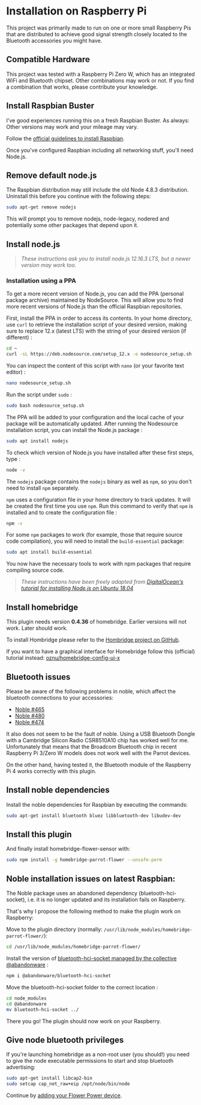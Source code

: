 # Installation on Raspberry Pi

This project was primarily made to run on one or more small Raspberry Pis that
are distributed to achieve good signal strength closely located to the Bluetooth
accessories you might have.

## Compatible Hardware

This project was tested with a Raspberry Pi Zero W, which has an integrated WiFi
and Bluetooth chipset. Other combinations may work or not. If you find a combination
that works, please contribute your knowledge.

## Install Raspbian Buster

I've good experiences running this on a fresh Raspbian Buster. As always: Other versions may
work and your mileage may vary.

Follow the [official guidelines to install Raspbian](https://www.raspberrypi.org/documentation/installation/).

Once you've configured Raspbian including all networking stuff, you'll need Node.js.

## Remove default node.js

The Raspbian distribution may still include the old Node 4.8.3 distribution. Uninstall this before you continue with the following steps:

```bash
sudo apt-get remove nodejs
```

This will prompt you to remove nodejs, node-legacy, nodered and potentially some other packages that depend upon it.

## Install node.js

> _These instructions ask you to install node.js 12.16.3 LTS, but a newer version may work too._

### Installation using a PPA
To get a more recent version of Node.js, you can add the PPA (personal package archive) maintained by NodeSource. This will allow you to find more recent versions of Node.js than the official Raspbian repositories.

First, install the PPA in order to access its contents. In your home directory, use `curl` to retrieve the installation script of your desired version, making sure to replace 12.x (latest LTS) with the string of your desired version (if different) :

```bash
cd ~
curl -sL https://deb.nodesource.com/setup_12.x -o nodesource_setup.sh
```

You can inspect the content of this script with `nano` (or your favorite text editor) :

```bash
nano nodesource_setup.sh
```

Run the script under `sudo` :

```bash
sudo bash nodesource_setup.sh
```

The PPA will be added to your configuration and the local cache of your package will be automatically updated. After running the Nodesource installation script, you can install the Node.js package :

```bash
sudo apt install nodejs
```

To check which version of Node.js you have installed after these first steps, type : 

```bash
node -v
```

The `nodejs` package contains the `nodejs` binary as well as `npm`, so you don't need to install `npm` separately.

`npm` uses a configuration file in your home directory to track updates. It will be created the first time you use `npm`. Run this command to verify that `npm` is installed and to create the configuration file :

```bash
npm -v
```

For some `npm` packages to work (for example, those that require source code compilation), you will need to install the `build-essential` package:

```bash
sudo apt install build-essential
```

You now have the necessary tools to work with npm packages that require compiling source code.

> _These instructions have been freely adapted from [DigitalOcean's tutorial for installing Node.js on Ubuntu 18.04](https://www.digitalocean.com/community/tutorials/how-to-install-node-js-on-ubuntu-18-04)_

## Install homebridge

This plugin needs version **0.4.36** of homebridge. Earlier versions will not work. Later should work.

To install Hombridge please refer to the [Hombridge project on GitHub](https://github.com/homebridge/homebridge).

If you want to have a graphical interface for Homebridge follow this (official) tutorial instead: [oznu/homebridge-config-ui-x](https://github.com/oznu/homebridge-config-ui-x)

## Bluetooth issues

Please be aware of the following problems in noble, which affect the bluetooth
connections to your accessories:

- [Noble #465](https://github.com/noble/noble/issues/465)
- [Noble #480](https://github.com/noble/noble/issues/480)
- [Noble #474](https://github.com/noble/noble/issues/474)

It also does not seem to be the fault of noble. Using a USB Bluetooth Dongle with 
a Cambridge Silicon Radio CSR8510A10 chip has worked well for me. Unfortunately
that means that the Broadcom Bluetooth chip in recent Raspberry Pi 3/Zero W
models does not work well with the Parrot devices.

On the other hand, having tested it, the Bluetooth module of the Raspberry Pi 4 works correctly with this plugin.

## Install noble dependencies

Install the noble dependencies for Raspbian by executing the commands:

```bash
sudo apt-get install bluetooth bluez libbluetooth-dev libudev-dev
```

## Install this plugin

And finally install homebridge-flower-sensor with:

```bash
sudo npm install -g homebridge-parrot-flower --unsafe-perm
```

## Noble installation issues on latest Raspbian:

The Noble package uses an abandoned dependency (bluetooth-hci-socket), i.e. it is no longer updated and its installation fails on Raspberry. 

That's why I propose the following method to make the plugin work on Raspberry:

Move to the plugin directory (normally: `/usr/lib/node_modules/homebridge-parrot-flower/`):

```bash
cd /usr/lib/node_modules/homebridge-parrot-flower/
```

Install the version of [bluetooth-hci-socket managed by the collective @abandonware](https://www.npmjs.com/package/@abandonware/bluetooth-hci-socket) : 

```bash
npm i @abandonware/bluetooth-hci-socket
```

Move the bluetooth-hci-socket folder to the correct location : 

```bash
cd node_modules
cd @abandonware
mv bluetooth-hci-socket ../
```

There you go! The plugin should now work on your Raspberry.

## Give node bluetooth privileges

If you're launching homebridge as a non-root user (you should!) you need to give the node executable permissions to start and stop bluetooth advertising:

```bash
sudo apt-get install libcap2-bin
sudo setcap cap_net_raw+eip /opt/node/bin/node
```

Continue by [adding your Flower Power device](configure.md).
